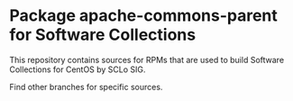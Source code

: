 # Package apache-commons-parent for Software Collections

This repository contains sources for RPMs that are used
to build Software Collections for CentOS by SCLo SIG.

Find other branches for specific sources.
